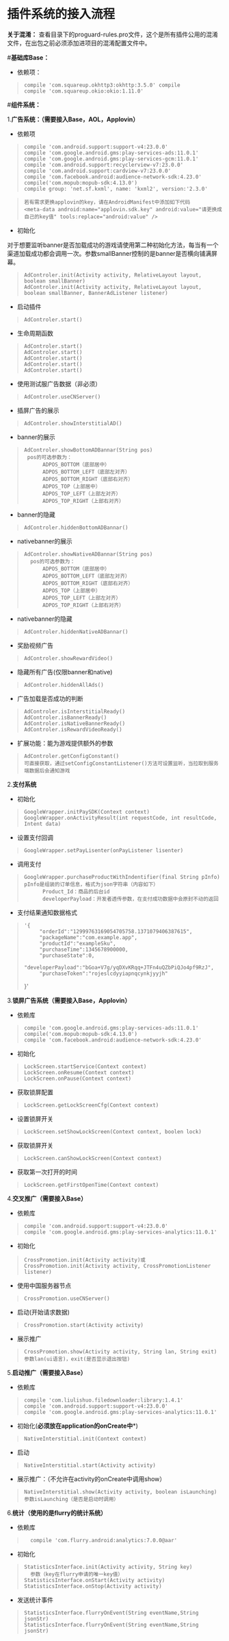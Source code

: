 # 插件系统的接入流程

**关于混淆：**
查看目录下的proguard-rules.pro文件，这个是所有插件公用的混淆文件，在出包之前必须添加进项目的混淆配置文件中。

#**基础库Base：**

        

	    

 - 依赖项：

>     compile 'com.squareup.okhttp3:okhttp:3.5.0' compile
>     compile 'com.squareup.okio:okio:1.11.0'

#**组件系统：**

 1.**广告系统：（需要接入Base，AOL，Applovin）**

 

 - 依赖项

>     compile 'com.android.support:support-v4:23.0.0'
>     compile 'com.google.android.gms:play-services-ads:11.0.1'
>     compile 'com.google.android.gms:play-services-gcm:11.0.1'
>     compile 'com.android.support:recyclerview-v7:23.0.0'
>     compile 'com.android.support:cardview-v7:23.0.0'
>     compile 'com.facebook.android:audience-network-sdk:4.23.0'
>     compile('com.mopub:mopub-sdk:4.13.0')
>     compile group: 'net.sf.kxml', name: 'kxml2', version:'2.3.0'

>     若有需求更换applovin的key，请在AndroidManifest中添加如下代码
>     <meta-data android:name="applovin.sdk.key" android:value="请更换成自己的key值" tools:replace="android:value" />

 - 初始化

对于想要监听banner是否加载成功的游戏请使用第二种初始化方法，每当有一个渠道加载成功都会调用一次。参数smallBanner控制的是banner是否横向铺满屏幕。
>     AdControler.init(Activity activity, RelativeLayout layout, boolean smallBanner)
>     AdControler.init(Activity activity, RelativeLayout layout, boolean smallBanner, BannerAdListener listener)

 - 启动插件

>     AdControler.start()

 - 生命周期函数

>     AdControler.start()
>     AdControler.start()
>     AdControler.start()
>     AdControler.start()
>     AdControler.start()

 - 使用测试服广告数据（非必须）

>     AdControler.useCNServer()

 - 插屏广告的展示

>     AdControler.showInterstitialAD()

 - banner的展示

>     AdControler.showBottomADBannar(String pos)
>      pos的可选参数为：	
>           ADPOS_BOTTOM（底部居中）
>           ADPOS_BOTTOM_LEFT（底部左对齐）
>           ADPOS_BOTTOM_RIGHT（底部右对齐）
>           ADPOS_TOP（上部居中）
>           ADPOS_TOP_LEFT（上部左对齐）
>           ADPOS_TOP_RIGHT（上部右对齐）

 - banner的隐藏

>     AdControler.hiddenBottomADBannar()

 - nativebanner的展示

>     AdControler.showNativeADBannar(String pos)
>       pos的可选参数为：	
>           ADPOS_BOTTOM（底部居中）
>			ADPOS_BOTTOM_LEFT（底部左对齐）
>			ADPOS_BOTTOM_RIGHT（底部右对齐）
>			ADPOS_TOP（上部居中）
>			ADPOS_TOP_LEFT（上部左对齐）
>			ADPOS_TOP_RIGHT（上部右对齐）

 - nativebanner的隐藏

>     AdControler.hiddenNativeADBannar()

 - 奖励视频广告

>     AdControler.showRewardVideo()

 - 隐藏所有广告(仅限banner和native)

>     AdControler.hiddenAllAds()

 - 广告加载是否成功的判断

>     AdControler.isInterstitialReady()
>     AdControler.isBannerReady()
>     AdControler.isNativeBannerReady()
>     AdControler.isRewardVideoReady()
    
 - 扩展功能：能为游戏提供额外的参数

>     AdControler.getConfigConstant()
>     可直接获取，通过setConfigConstantListener()方法可设置监听，当拉取到服务端数据后会通知游戏



 2.**支付系统**

 - 初始化

>     GoogleWrapper.initPaySDK(Context context)
>     GoogleWrapper.onActivityResult(int requestCode, int resultCode, Intent data)

 - 设置支付回调

>     GoogleWrapper.setPayLisenter(onPayListener lisenter)

 - 调用支付

>     GoogleWrapper.purchaseProductWithIndentifier(final String pInfo)
>     pInfo是组装的订单信息，格式为json字符串（内容如下）
>    		Product_Id：商品的后台id
>			developerPayload：开发者透传参数，在支付成功数据中会原封不动的返回
            
- 支付结果通知数据格式

>     '{
>		   "orderId":"12999763169054705758.1371079406387615",
>		   "packageName":"com.example.app",
>		   "productId":"exampleSku",
>		   "purchaseTime":1345678900000,
>		   "purchaseState":0,
>		   "developerPayload":"bGoa+V7g/yqDXvKRqq+JTFn4uQZbPiQJo4pf9RzJ",
>		   "purchaseToken":"rojeslcdyyiapnqcynkjyyjh"
>	}'


 3.**锁屏广告系统（需要接入Base，Applovin）**

- 依赖库

>     compile 'com.google.android.gms:play-services-ads:11.0.1'
>     compile('com.mopub:mopub-sdk:4.13.0')
>	  compile 'com.facebook.android:audience-network-sdk:4.23.0'
    
- 初始化

>     LockScreen.startService(Context context)
>     LockScreen.onResume(Context context)
>     LockScreen.onPause(Context context)
    
- 获取锁屏配置

>     LockScreen.getLockScreenCfg(Context context)

- 设置锁屏开关

>     LockScreen.setShowLockScreen(Context context, boolen lock)

- 获取锁屏开关

>     LockScreen.canShowLockScreen(Context context)
		
- 获取第一次打开的时间

>     LockScreen.getFirstOpenTime(Context context)


 4.**交叉推广（需要接入Base）**

- 依赖库

>     compile 'com.android.support:support-v4:23.0.0'
>     compile 'com.google.android.gms:play-services-analytics:11.0.1'

- 初始化

>     CrossPromotion.init(Activity activity)或
>     CrossPromotion.init(Activity activity, CrossPromotionListener listener)

- 使用中国服务器节点

>     CrossPromotion.useCNServer()

- 启动(开始请求数据)

>     CrossPromotion.start(Activity activity)

- 展示推广

>     CrossPromotion.show(Activity activity, String lan, String exit)
>     参数lan(ui语言)，exit(是否显示退出按钮)

 5.**启动推广（需要接入Base）**

- 依赖库

>     compile 'com.liulishuo.filedownloader:library:1.4.1'
>	  compile 'com.android.support:support-v4:23.0.0'
>     compile 'com.google.android.gms:play-services-analytics:11.0.1'

- 初始化(********必须放在application的onCreate中*********)

>     NativeInterstitial.init(Context context)

- 启动

>     NativeInterstitial.start(Activity activity)

- 展示推广：（不允许在activity的onCreate中调用show）

>     NativeInterstitial.show(Activity activity, boolean isLaunching)
>     参数isLaunching（是否是启动时调用）

 6.**统计（使用的是flurry的统计系统）**

- 依赖库

>       compile 'com.flurry.android:analytics:7.0.0@aar'

- 初始化

>     StatisticsInterface.init(Activity activity, String key)
>		参数（key在flurry申请的唯一key值）
>	  StatisticsInterface.onStart(Activity activity)
>	  StatisticsInterface.onStop(Activity activity)

- 发送统计事件

>     StatisticsInterface.flurryOnEvent(String eventName,String jsonStr)
>     StatisticsInterface.flurryOnEvent(String eventName,String jsonStr)


